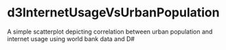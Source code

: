 # d3InternetUsageVsUrbanPopulation
A simple scatterplot depicting correlation between urban population and internet usage using world bank data and D#
